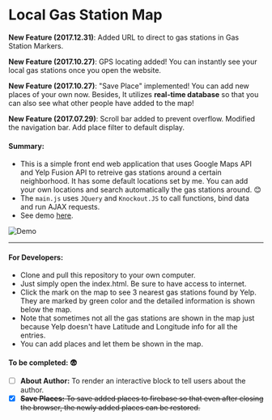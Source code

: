 # Local Gas Station Map

**New Feature (2017.12.31)**: Added URL to direct to gas stations in Gas Station Markers.

**New Feature (2017.10.27)**: GPS locating added! You can instantly see your local gas stations once you open the website.

**New Feature (2017.10.27)**: "Save Place" implemented! You can add new places of your own now. Besides, It utilizes **real-time database** so that you can also see what other people have added to the map!

**New Feature (2017.07.29)**: Scroll bar added to prevent overflow. Modified the navigation bar. Add place filter to default display.

#### Summary:

- This is a simple front end web application that uses Google Maps API and Yelp Fusion API to retreive gas stations around a certain neighborhood. It has some default locations set by me. You can add your own locations and search automatically the gas stations around.  :blush:
- The `main.js` uses `JQuery` and `Knockout.JS` to call functions, bind data and run AJAX requests.
- See demo [here](https://d3dek89duzor21.cloudfront.net/).

![Demo](https://s3-us-west-1.amazonaws.com/portfolioalan/demo2.PNG)

------

#### For Developers:

- Clone and pull this repository to your own computer.
- Just simply open the index.html. Be sure to have access to internet.
- Click the mark on the map to see 3 nearest gas stations found by Yelp. They are marked by green color and the detailed information is shown below the map.
- Note that sometimes not all the gas stations are shown in the map just because Yelp doesn't have Latitude and Longitude info for all the entries.
- You can add places and let them be shown in the map.

#### To be completed: :fearful:

- [ ] **About Author:** To render an interactive block to tell users about the author.
- [x] ~~**Save Places:** To save added places to firebase so that even after closing the browser, the newly added places can be restored.~~